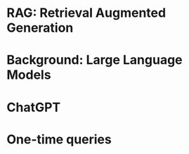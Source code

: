 # RAG: Retrieval Augmented Generation
# Background: Large Language Models
# ChatGPT
# One-time queries
